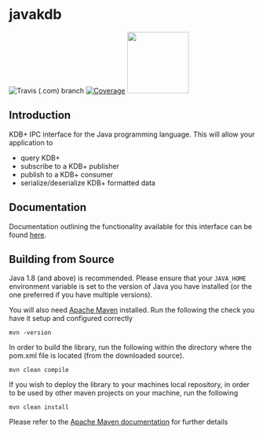 # javakdb

![Travis (.com) branch](https://img.shields.io/travis/com/kxsystems/javakdb/master) [![Coverage](https://sonarcloud.io/api/project_badges/measure?project=KxSystems_javakdb&metric=coverage)](https://sonarcloud.io/dashboard?id=KxSystems_javakdb) <a href="https://sonarcloud.io/dashboard?id=KxSystems_javakdb"><img src="https://sonarcloud.io/images/project_badges/sonarcloud-white.svg" width="125"></a>

## Introduction

KDB+ IPC interface for the Java programming language. This will allow your application to

- query KDB+
- subscribe to a KDB+ publisher
- publish to a KDB+ consumer
- serialize/deserialize KDB+ formatted data

## Documentation

Documentation outlining the functionality available for this interface can be found [here](https://code.kx.com/v2/interfaces/java-client-for-q/).

## Building from Source

Java 1.8 (and above) is recommended. Please ensure that your `JAVA_HOME` environment variable is set to the version of Java you have installed (or the one preferred if you have multiple versions).

You will also need [Apache Maven](https://maven.apache.org/) installed. Run the following the check you have it setup and configured correctly

`mvn -version`

In order to build the library, run the following within the directory where the pom.xml file is located (from the downloaded source).

`mvn clean compile`

If you wish to deploy the library to your machines local repository, in order to be used by other maven projects on your machine, run the following

`mvn clean install`

Please refer to the [Apache Maven documentation](https://maven.apache.org/guides/index.html) for further details